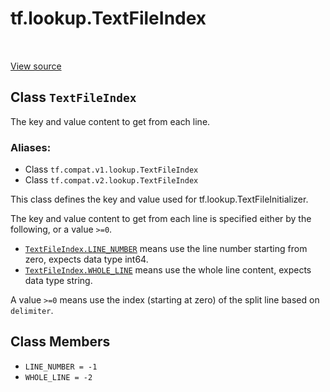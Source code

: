 <div itemscope itemtype="http://developers.google.com/ReferenceObject">
<meta itemprop="name" content="tf.lookup.TextFileIndex" />
<meta itemprop="path" content="Stable" />
<meta itemprop="property" content="LINE_NUMBER"/>
<meta itemprop="property" content="WHOLE_LINE"/>
</div>

# tf.lookup.TextFileIndex

<!-- Insert buttons -->

<table class="tfo-notebook-buttons tfo-api" align="left">
</table>

<a target="_blank" href="/code/stable/tensorflow/python/ops/lookup_ops.py">View source</a>



## Class `TextFileIndex`

<!-- Start diff -->
The key and value content to get from each line.



### Aliases:

* Class `tf.compat.v1.lookup.TextFileIndex`
* Class `tf.compat.v2.lookup.TextFileIndex`


<!-- Placeholder for "Used in" -->

This class defines the key and value used for tf.lookup.TextFileInitializer.

The key and value content to get from each line is specified either
by the following, or a value `>=0`.
* <a href="../../tf/lookup/TextFileIndex.md#LINE_NUMBER"><code>TextFileIndex.LINE_NUMBER</code></a> means use the line number starting from zero,
  expects data type int64.
* <a href="../../tf/lookup/TextFileIndex.md#WHOLE_LINE"><code>TextFileIndex.WHOLE_LINE</code></a> means use the whole line content, expects data
  type string.

A value `>=0` means use the index (starting at zero) of the split line based
    on `delimiter`.

## Class Members

* `LINE_NUMBER = -1` <a id="LINE_NUMBER"></a>
* `WHOLE_LINE = -2` <a id="WHOLE_LINE"></a>
